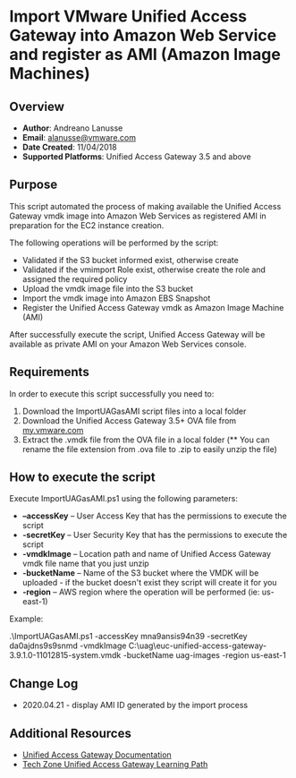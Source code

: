 # Import VMware Unified Access Gateway into Amazon Web Service and register as AMI (Amazon Image Machines)

## Overview
- **Author**: Andreano Lanusse
- **Email**: alanusse@vmware.com
- **Date Created**: 11/04/2018
- **Supported Platforms**: Unified Access Gateway 3.5 and above 

## Purpose 
This script automated the process of making available the Unified Access Gateway vmdk image into Amazon Web Services as registered AMI in preparation for the EC2 instance creation.

The following operations will be performed by the script:
- Validated if the S3 bucket informed exist, otherwise create
- Validated if the vmimport Role exist, otherwise create the role and assigned the required policy
- Upload the vmdk image file into the S3 bucket
- Import the vmdk image into Amazon EBS Snapshot
- Register the Unified Access Gateway vmdk as Amazon Image Machine (AMI)

After successfully execute the script, Unified Access Gateway will be available as private AMI on your Amazon Web Services console.

## Requirements
 
In order to execute this script successfully you need to:
1. Download the ImportUAGasAMI script files into a local folder
2. Download the Unified Access Gateway 3.5+ OVA file from [my.vmware.com](https://my.vmware.com) 
3. Extract the .vmdk file from the OVA file in a local folder  (** You can rename the file extension from .ova file to .zip to easily unzip the file)

## How to execute the script

Execute ImportUAGasAMI.ps1 using the following parameters:

- **–accessKey** – User Access Key that has the permissions to execute the script
- **-secretKey** – User Security Key that has the permissions to execute the script
- **-vmdkImage** – Location path and name of Unified Access Gateway vmdk file name that you just unzip
- **-bucketName** – Name of the S3 bucket where the VMDK will be uploaded - if the bucket doesn't exist they script will create it for you
- **-region** – AWS region where the operation will be performed (ie: us-east-1)

Example:

.\ImportUAGasAMI.ps1 -accessKey mna9ansis94n39 -secretKey da0ajdns9s9snmd -vmdkImage C:\uag\euc-unified-access-gateway-3.9.1.0-11012815-system.vmdk -bucketName uag-images -region us-east-1

## Change Log
- 2020.04.21 - display AMI ID generated by the import process

## Additional Resources
* [Unified Access Gateway Documentation](https://docs.vmware.com/en/Unified-Access-Gateway/)
* [Tech Zone Unified Access Gateway Learning Path](https://techzone.vmware.com/mastering-unified-access-gateway/)
